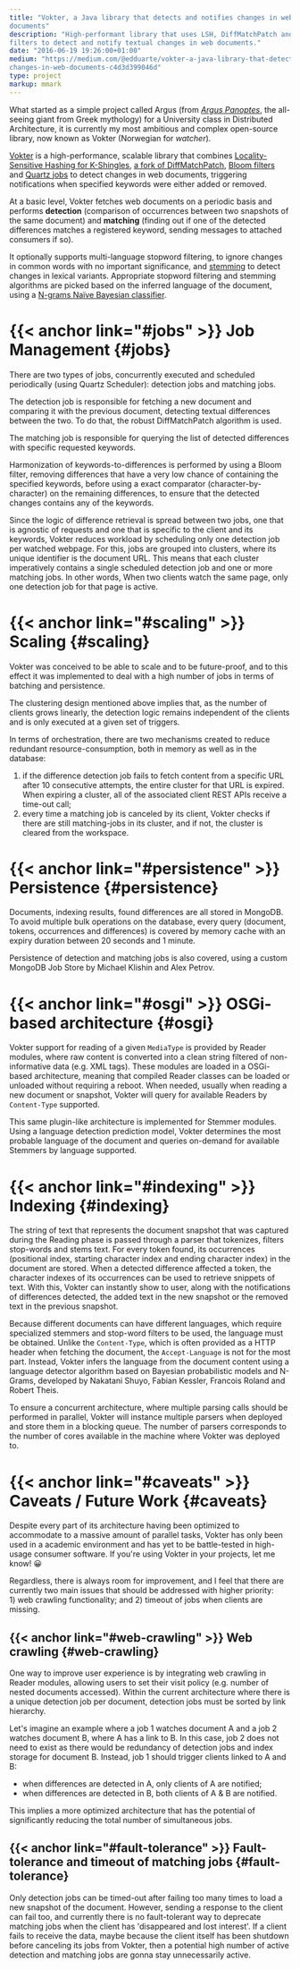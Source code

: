 ```yaml
---
title: "Vokter, a Java library that detects and notifies changes in web
documents"
description: "High-performant library that uses LSH, DiffMatchPatch and Bloom
filters to detect and notify textual changes in web documents."
date: "2016-06-19 19:26:00+01:00"
medium: "https://medium.com/@edduarte/vokter-a-java-library-that-detects-
changes-in-web-documents-c4d3d399046d"
type: project
markup: mmark
---
```


What started as a simple project called Argus (from [*Argus
Panoptes*](https://en.wikipedia.org/wiki/Argus_Panoptes), the all-seeing giant
from Greek mythology) for a University class in Distributed Architecture, it is
currently my most ambitious and complex open-source library, now known as
Vokter (Norwegian for *watcher*).

[Vokter](https://github.com/vokter/vokter) is a high-performance, scalable
library that combines [Locality-Sensitive Hashing for
K-Shingles](https://github.com/edduarte/near-neighbor-search), [a fork of
DiffMatchPatch](https://github.com/edduarte/indexed-diff-match-patch), [Bloom
filters](https://github.com/google/guava/wiki/HashingExplained#bloomfilter) and
[Quartz jobs](http://www.quartz-scheduler.org) to detect changes in web
documents, triggering notifications when specified keywords were either added
or removed.

At a basic level, Vokter fetches web documents on a periodic basis and performs
**detection** (comparison of occurrences between two snapshots of the same
document) and **matching** (finding out if one of the detected differences
matches a registered keyword, sending messages to attached consumers if so).

It optionally supports multi-language stopword filtering, to ignore changes in
common words with no important significance, and
[stemming](http://snowball.tartarus.org/) to detect changes in lexical
variants. Appropriate stopword filtering and stemming algorithms are picked
based on the inferred language of the document, using a [N-grams Naïve Bayesian
classifier](https://github.com/optimaize/language-detector).

# {{< anchor link="#jobs" >}} Job Management {#jobs}

There are two types of jobs, concurrently executed and scheduled periodically
(using Quartz Scheduler): detection jobs and matching jobs.

The detection job is responsible for fetching a new document and comparing it
with the previous document, detecting textual differences between the two. To
do that, the robust DiffMatchPatch algorithm is used.

The matching job is responsible for querying the list of detected differences
with specific requested keywords.

Harmonization of keywords-to-differences is performed by using a Bloom filter,
removing differences that have a very low chance of containing the specified
keywords, before using a exact comparator (character-by-character) on the
remaining differences, to ensure that the detected changes contains any of the
keywords.

Since the logic of difference retrieval is spread between two jobs, one that is
agnostic of requests and one that is specific to the client and its keywords,
Vokter reduces workload by scheduling only one detection job per watched
webpage. For this, jobs are grouped into clusters, where its unique identifier
is the document URL. This means that each cluster imperatively contains a
single scheduled detection job and one or more matching jobs. In other words,
When two clients watch the same page, only one detection job for that page is
active.

# {{< anchor link="#scaling" >}} Scaling {#scaling}

Vokter was conceived to be able to scale and to be future-proof, and to this
effect it was implemented to deal with a high number of jobs in terms of
batching and persistence.

The clustering design mentioned above implies that, as the number of clients
grows linearly, the detection logic remains independent of the clients and is
only executed at a given set of triggers.

In terms of orchestration, there are two mechanisms created to reduce redundant
resource-consumption, both in memory as well as in the database:

1. if the difference detection job fails to fetch content from a specific URL
   after 10 consecutive attempts, the entire cluster for that URL is expired.
   When expiring a cluster, all of the associated client REST APIs receive a
   time-out call;
2. every time a matching job is canceled by its client, Vokter checks if there
   are still matching-jobs in its cluster, and if not, the cluster is cleared
   from the workspace.

# {{< anchor link="#persistence" >}} Persistence {#persistence}

Documents, indexing results, found differences are all stored in MongoDB. To
avoid multiple bulk operations on the database, every query (document, tokens,
occurrences and differences) is covered by memory cache with an expiry duration
between 20 seconds and 1 minute.

Persistence of detection and matching jobs is also covered, using a custom
MongoDB Job Store by Michael Klishin and Alex Petrov.

# {{< anchor link="#osgi" >}} OSGi-based architecture {#osgi}

Vokter support for reading of a given ``MediaType`` is provided by Reader
modules, where raw content is converted into a clean string filtered of non-
informative data (e.g. XML tags). These modules are loaded in a OSGi-based
architecture, meaning that compiled Reader classes can be loaded or unloaded
without requiring a reboot. When needed, usually when reading a new document or
snapshot, Vokter will query for available Readers by ``Content-Type``
supported.

This same plugin-like architecture is implemented for Stemmer modules. Using a
language detection prediction model, Vokter determines the most probable
language of the document and queries on-demand for available Stemmers by
language supported.

# {{< anchor link="#indexing" >}} Indexing {#indexing}

The string of text that represents the document snapshot that was captured
during the Reading phase is passed through a parser that tokenizes, filters
stop-words and stems text. For every token found, its occurrences (positional
index, starting character index and ending character index) in the document are
stored. When a detected difference affected a token, the character indexes of
its occurrences can be used to retrieve snippets of text. With this, Vokter can
instantly show to user, along with the notifications of differences detected,
the added text in the new snapshot or the removed text in the previous
snapshot.

Because different documents can have different languages, which require
specialized stemmers and stop-word filters to be used, the language must be
obtained. Unlike the ``Content-Type``, which is often provided as a HTTP header
when fetching the document, the ``Accept-Language`` is not for the most part.
Instead, Vokter infers the language from the document content using a language
detector algorithm based on Bayesian probabilistic models and N-Grams,
developed by Nakatani Shuyo, Fabian Kessler, Francois Roland and Robert Theis.

To ensure a concurrent architecture, where multiple parsing calls should be
performed in parallel, Vokter will instance multiple parsers when deployed and
store them in a blocking queue. The number of parsers corresponds to the number
of cores available in the machine where Vokter was deployed to.

# {{< anchor link="#caveats" >}} Caveats / Future Work {#caveats}

Despite every part of its architecture having been optimized to accommodate to
a massive amount of parallel tasks, Vokter has only been used in a academic
environment and has yet to be battle-tested in high-usage consumer software. If
you're using Vokter in your projects, let me know! 😀

Regardless, there is always room for improvement, and I feel that there are
currently two main issues that should be addressed with higher priority:<br/>1)
web crawling functionality; and 2) timeout of jobs when clients are missing.

## {{< anchor link="#web-crawling" >}} Web crawling {#web-crawling}

One way to improve user experience is by integrating web crawling in Reader
modules, allowing users to set their visit policy (e.g. number of nested
documents accessed). Within the current architecture where there is a unique
detection job per document, detection jobs must be sorted by link hierarchy.

Let's imagine an example where a job 1 watches document A and a job 2 watches
document B, where A has a link to B. In this case, job 2 does not need to exist
as there would be redundancy of detection jobs and index storage for document
B. Instead, job 1 should trigger clients linked to A and B:

- when differences are detected in A, only clients of A are notified;
- when differences are detected in B, both clients of A & B are notified.

This implies a more optimized architecture that has the potential of
significantly reducing the total number of simultaneous jobs.

## {{< anchor link="#fault-tolerance" >}} Fault-tolerance and timeout of matching jobs {#fault-tolerance}

Only detection jobs can be timed-out after failing too many times to load a new
snapshot of the document. However, sending a response to the client can fail
too, and currently there is no fault-tolerant way to deprecate matching jobs
when the client has 'disappeared and lost interest'. If a client fails to
receive the data, maybe because the client itself has been shutdown before
canceling its jobs from Vokter, then a potential high number of active
detection and matching jobs are gonna stay unnecessarily active.
